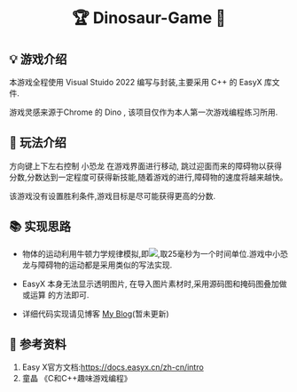 <h1 align="center">🏆  Dinosaur-Game 🐋</h1>

## 💡 游戏介绍 

本游戏全程使用 Visual Stuido 2022 编写与封装,主要采用 C++ 的 EasyX 库文件.

游戏灵感来源于Chrome 的 Dino , 该项目仅作为本人第一次游戏编程练习所用.

## 🎯 玩法介绍

方向键上下左右控制 小恐龙 在游戏界面进行移动, 跳过迎面而来的障碍物以获得分数,分数达到一定程度可获得新技能,随着游戏的进行,障碍物的速度将越来越快。

该游戏没有设置胜利条件,游戏目标是尽可能获得更高的分数.

## 📚 实现思路

+ 物体的运动利用牛顿力学规律模拟,即<img src="http://latex.codecogs.com/gif.latex?\\x=x+v*\Delta t,vx=vx+a*\Delta t" style="border:none;">,取25毫秒为一个时间单位.游戏中小恐龙与障碍物的运动都是采用类似的写法实现.

+ EasyX 本身无法显示透明图片, 在导入图片素材时,采用源码图和掩码图叠加做 或运算 的方法即可.

+ 详细代码实现请见博客 [My Blog](https://zbwer.github.io/)(暂未更新)

## 📖 参考资料

1.  Easy X官方文档:https://docs.easyx.cn/zh-cn/intro
2.  童晶 《C和C++趣味游戏编程》

